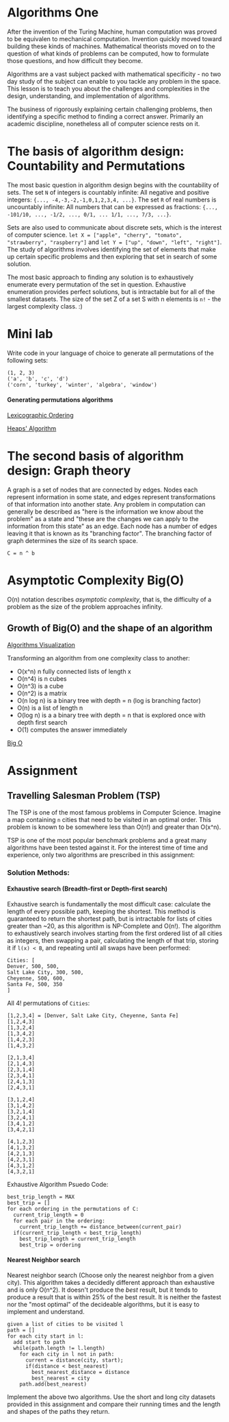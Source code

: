 # Algorithms One

After the invention of the Turing Machine, human computation was proved to be equivalen to mechanical computation. Invention quickly moved toward building these kinds of machines. Mathematical theorists moved on to the question of what kinds of problems can be computed, how to formulate those questions, and how difficult they become.

Algorithms are a vast subject packed with mathematical specificity - no two day study of the subject can enable to you tackle any problem in the space. This lesson is to teach you about the challenges and complexities in the design, understanding, and implementation of algorithms.

The business of rigorously explaining certain challenging problems, then identifying a specific method to finding a correct answer. Primarily an academic discipline, nonetheless all of computer science rests on it.

# The basis of algorithm design: Countability and Permutations

The most basic question in algorithm design begins with the countability of sets. The set `N` of integers is countably infinite: All negative and positive integers: `{..., -4,-3,-2,-1,0,1,2,3,4, ...}`. The set `R` of real numbers is uncountably infinite: All numbers that can be expressed as fractions: `{..., -101/10, ..., -1/2, ..., 0/1, ... 1/1, ..., 7/3, ...}`.

Sets are also used to communicate about discrete sets, which is the interest of computer science. `let X = ["apple", "cherry", "tomato", "strawberry", "raspberry"]` and `let Y = ["up", "down", "left", "right"]`. The study of algorithms involves identifying the set of elements that make up certain specific problems and then exploring that set in search of some solution.

The most basic approach to finding any solution is to exhaustively enumerate every permutation of the set in question. Exhaustive enumeration provides perfect solutions, but is intractable but for all of the smallest datasets. The size of the set Z of a set S with n elements is `n!` - the largest complexity class. :)

# Mini lab

Write code in your language of choice to generate all permutations of the following sets:

    (1, 2, 3)
    ('a', 'b', 'c', 'd')
    ('corn', 'turkey', 'winter', 'algebra', 'window')

#### Generating permutations algorithms

[Lexicographic Ordering](https://en.wikipedia.org/wiki/Lexicographical_order)

[Heaps' Algorithm](https://en.wikipedia.org/wiki/Heap%27s_algorithm)

# The second basis of algorithm design: Graph theory

A graph is a set of nodes that are connected by edges. Nodes each represent information in some state, and edges represent transformations of that information into another state. Any problem in computation can generally be described as "here is the information we know about the problem" as a state and "these are the changes we can apply to the information from this state" as an edge. Each node has a number of edges leaving it that is known as its "branching factor". The branching factor of graph determines the size of its search space.

    C = n ^ b

# Asymptotic Complexity Big(O)

O(n) notation describes _asymptotic complexity_, that is, the difficulty of a problem as the size of the problem approaches infinity.

## Growth of Big(O) and the shape of an algorithm

[Algorithms Visualization](https://www.lucidchart.com/invitations/accept/fddf57b9-9ca0-4956-b97a-832c96aded5b)

Transforming an algorithm from one complexity class to another:
- O(x^n) n fully connected lists of length x
- O(n^4) is n cubes
- O(n^3) is a cube
- O(n^2) is a matrix
- O(n log n) is a binary tree with depth = n (log is branching factor)
- O(n) is a list of length n
- O(log n) is a a binary tree with depth = n that is explored once with depth first search
- O(1) computes the answer immediately

[Big O](https://www.lucidchart.com/documents/view/fb7a5e50-8340-46b4-be62-69c7fe24c472)
   
# Assignment

## Travelling Salesman Problem (TSP)

The TSP is one of the most famous problems in Computer Science. Imagine a map containing `n` cities that need to be visited in an optimal order. This problem is known to be somewhere less than O(n!) and greater than O(x^n).

TSP is one of the most popular benchmark problems and a great many algorithms have been tested against it. For the interest time of time and experience, only two algorithms are prescribed in this assignment:

### Solution Methods:

#### Exhaustive search (Breadth-first or Depth-first search) 

Exhaustive search is fundamentally the most difficult case: calculate the length of every possible path, keeping the shortest. This method is guaranteed to return the shortest path, but is intractable for lists of cities greater than ~20, as this algorithm is NP-Complete and O(n!). The algorithm to exhaustively search involves starting from the first ordered list of all cities as integers, then swapping a pair, calculating the length of that trip, storing it if `l(x) < B`, and repeating until all swaps have been performed:

    Cities: [
    Denver, 500, 500,
    Salt Lake City, 300, 500,
    Cheyenne, 500, 600,
    Santa Fe, 500, 350
    ]

All 4! permutations of `Cities`:

    [1,2,3,4] = [Denver, Salt Lake City, Cheyenne, Santa Fe]
    [1,2,4,3]
    [1,3,2,4]
    [1,3,4,2]
    [1,4,2,3]
    [1,4,3,2]

    [2,1,3,4]
    [2,1,4,3]
    [2,3,1,4]
    [2,3,4,1]
    [2,4,1,3]
    [2,4,3,1]

    [3,1,2,4]
    [3,1,4,2]
    [3,2,1,4]
    [3,2,4,1]
    [3,4,1,2]
    [3,4,2,1]

    [4,1,2,3]
    [4,1,3,2]
    [4,2,1,3]
    [4,2,3,1]
    [4,3,1,2]
    [4,3,2,1]

Exhaustive Algorithm Psuedo Code:

    best_trip_length = MAX
    best_trip = []
    for each ordering in the permutations of C:
      current_trip_length = 0
      for each pair in the ordering:
        current_trip_length += distance_between(current_pair)
      if(current_trip_length < best_trip_length)
        best_trip_length = current_trip_length
        best_trip = ordering

#### Nearest Neighbor search   

Nearest neighbor search (Choose only the nearest neighbor from a given city). This algorithm takes a decidedly different approach than exhaustive and is only O(n^2). It doesn't produce the _best_ result, but it tends to produce a result that is within 25% of the best result. It is neither the fastest nor the "most optimal" of the decideable algorithms, but it is easy to implement and understand.

    given a list of cities to be visited l
    path = []
    for each city start in l:
      add start to path
      while(path.length != l.length)
        for each city in l not in path:
          current = distance(city, start);
          if(distance < best_nearest)
            best_nearest_distance = distance
            best_nearest = city
        path.add(best_nearest)


Implement the above two algorithms. Use the short and long city datasets provided in this assignment and compare their running times and the length and shapes of the paths they return.



